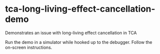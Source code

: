 # tca-long-living-effect-cancellation-demo
Demonstrates an issue with long-living effect cancellation in TCA

Run the demo in a simulator while hooked up to the debugger. Follow the on-screen instructions.
